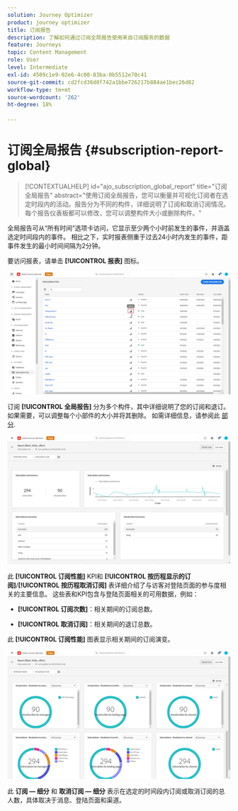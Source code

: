 ```yaml
---
solution: Journey Optimizer
product: journey optimizer
title: 订阅报告
description: 了解如何通过订阅全局报告使用来自订阅服务的数据
feature: Journeys
topic: Content Management
role: User
level: Intermediate
exl-id: 4509c1e9-02e6-4c00-83ba-0b5512e70c41
source-git-commit: cd2fcd36d0f742a1bbe726217b884ae1bec26d82
workflow-type: tm+mt
source-wordcount: '262'
ht-degree: 18%

---
```


# 订阅全局报告 {#subscription-report-global}

>[!CONTEXTUALHELP]
>id="ajo_subscription_global_report"
>title="订阅全局报告"
>abstract="使用订阅全局报告，您可以衡量并可视化订阅者在选定时段内的活动。报告分为不同的构件，详细说明了订阅和取消订阅情况。每个报告仪表板都可以修改，您可以调整构件大小或删除构件。"

全局报告可从“所有时间”选项卡访问，它显示至少两个小时前发生的事件，并涵盖选定时间段内的事件。 相比之下，实时报表侧重于过去24小时内发生的事件，距事件发生的最小时间间隔为2分钟。

要访问报表，请单击 **[!UICONTROL 报表]** 图标。

![](assets/subscription_report_7.png)

订阅 **[!UICONTROL 全局报告]** 分为多个构件，其中详细说明了您的订阅和退订。 如果需要，可以调整每个小部件的大小并将其删除。 如需详细信息，请参阅此 [部分](global-report.md).

![](assets/subscription_report_1.png)

此 **[!UICONTROL 订阅性能]** KPI和 **[!UICONTROL 按历程显示的订阅]**/**[!UICONTROL 按历程取消订阅]** 表详细介绍了与访客对登陆页面的参与度相关的主要信息。 这些表和KPI包含与登陆页面相关的可用数据，例如：

* **[!UICONTROL 订阅次数]**：相关期间的订阅总数。

* **[!UICONTROL 取消订阅]**：相关期间的退订总数。

此 **[!UICONTROL 订阅性能]** 图表显示相关期间的订阅演变。

![](assets/subscription_report_2.png)

此 **订阅 — 细分** 和 **取消订阅 — 细分** 表示在选定的时间段内订阅或取消订阅的总人数，具体取决于消息、登陆页面和渠道。
